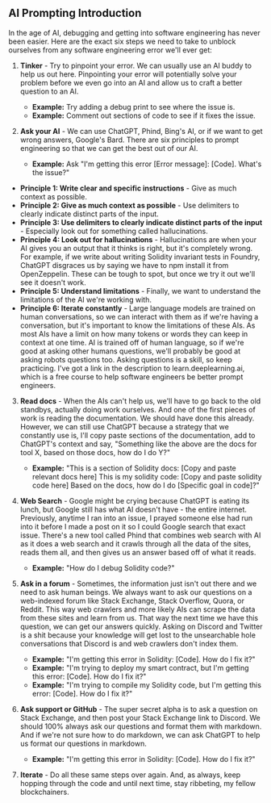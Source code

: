 ## AI Prompting Introduction

In the age of AI, debugging and getting into software engineering has never been easier. Here are the exact six steps we need to take to unblock ourselves from any software engineering error we'll ever get:

1. **Tinker** - Try to pinpoint your error. We can usually use an AI buddy to help us out here. Pinpointing your error will potentially solve your problem before we even go into an AI and allow us to craft a better question to an AI.
    * **Example:** Try adding a debug print to see where the issue is.
    * **Example:** Comment out sections of code to see if it fixes the issue.

2. **Ask your AI** - We can use ChatGPT, Phind, Bing's AI, or if we want to get wrong answers, Google's Bard. There are six principles to prompt engineering so that we can get the best out of our AI.
    * **Example:** Ask "I'm getting this error [Error message]: [Code].  What's the issue?"
 * **Principle 1: Write clear and specific instructions** - Give as much context as possible. 
 * **Principle 2: Give as much context as possible** - Use delimiters to clearly indicate distinct parts of the input.
 * **Principle 3: Use delimiters to clearly indicate distinct parts of the input** - Especially look out for something called hallucinations. 
 * **Principle 4: Look out for hallucinations** - Hallucinations are when your AI gives you an output that it thinks is right, but it's completely wrong. For example, if we write about writing Solidity invariant tests in Foundry, ChatGPT disgraces us by saying we have to npm install it from OpenZeppelin. These can be tough to spot, but once we try it out we'll see it doesn't work.
 * **Principle 5: Understand limitations** - Finally, we want to understand the limitations of the AI we're working with. 
 * **Principle 6: Iterate constantly** - Large language models are trained on human conversations, so we can interact with them as if we're having a conversation, but it's important to know the limitations of these AIs.  As most AIs have a limit on how many tokens or words they can keep in context at one time. AI is trained off of human language, so if we're good at asking other humans questions, we'll probably be good at asking robots questions too. Asking questions is a skill, so keep practicing. I've got a link in the description to learn.deeplearning.ai, which is a free course to help software engineers be better prompt engineers. 

3. **Read docs** - When the AIs can't help us, we'll have to go back to the old standbys, actually doing work ourselves. And one of the first pieces of work is reading the documentation. We should have done this already. However, we can still use ChatGPT because a strategy that we constantly use is, I'll copy paste sections of the documentation, add to ChatGPT's context and say, "Something like the above are the docs for tool X, based on those docs, how do I do Y?"
   * **Example:** "This is a section of Solidity docs: [Copy and paste relevant docs here] This is my solidity code: [Copy and paste solidity code here] Based on the docs, how do I do [Specific goal in code]?"

4. **Web Search** - Google might be crying because ChatGPT is eating its lunch, but Google still has what AI doesn't have - the entire internet. Previously, anytime I ran into an issue, I prayed someone else had run into it before I made a post on it so I could Google search that exact issue. There's a new tool called Phind that combines web search with AI as it does a web search and it crawls through all the data of the sites, reads them all, and then gives us an answer based off of what it reads.
   * **Example:** "How do I debug Solidity code?"

5. **Ask in a forum** - Sometimes, the information just isn't out there and we need to ask human beings. We always want to ask our questions on a web-indexed forum like Stack Exchange, Stack Overflow, Quora, or Reddit. This way web crawlers and more likely AIs can scrape the data from these sites and learn from us. That way the next time we have this question, we can get our answers quickly. Asking on Discord and Twitter is a shit because your knowledge will get lost to the unsearchable hole conversations that Discord is and web crawlers don't index them. 
   * **Example:** "I'm getting this error in Solidity: [Code]. How do I fix it?"
   * **Example:** "I'm trying to deploy my smart contract, but I'm getting this error: [Code]. How do I fix it?"
   * **Example:** "I'm trying to compile my Solidity code, but I'm getting this error: [Code]. How do I fix it?"

6. **Ask support or GitHub** - The super secret alpha is to ask a question on Stack Exchange, and then post your Stack Exchange link to Discord. We should 100% always ask our questions and format them with markdown. And if we're not sure how to do markdown, we can ask ChatGPT to help us format our questions in markdown.
   * **Example:** "I'm getting this error in Solidity: [Code]. How do I fix it?"

7. **Iterate** - Do all these same steps over again. And, as always, keep hopping through the code and until next time, stay ribbeting, my fellow blockchainers.
                    

